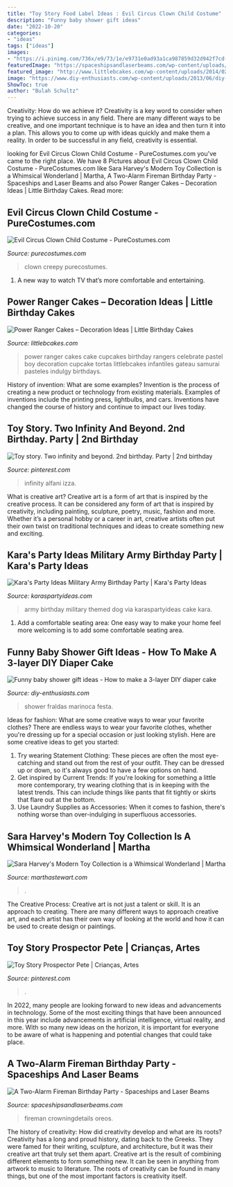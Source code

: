 ```yaml
---
title: "Toy Story Food Label Ideas : Evil Circus Clown Child Costume"
description: "Funny baby shower gift ideas"
date: "2022-10-20"
categories:
- "ideas"
tags: ["ideas"]
images:
- "https://i.pinimg.com/736x/e9/73/1e/e9731e0ad93a1ca987859d32d942f7cd--toy-story-wish-list.jpg"
featuredImage: "https://spaceshipsandlaserbeams.com/wp-content/uploads/2015/10/Boys-FIreman-Themed-Birthday-Party-Food-Candy-Ideas.jpg"
featured_image: "http://www.littlebcakes.com/wp-content/uploads/2014/02/Power-Ranger-Cakes.jpg"
image: "https://www.diy-enthusiasts.com/wp-content/uploads/2013/06/diy-diaper-cake-idea-baby-girl-puppy-toy-pink.jpg"
ShowToc: true
author: "Bulah Schultz"
---
```



Creativity: How do we achieve it?
Creativity is a key word to consider when trying to achieve success in any field. There are many different ways to be creative, and one important technique is to have an idea and then turn it into a plan. This allows you to come up with ideas quickly and make them a reality. In order to be successful in any field, creativity is essential.

	

		
looking for Evil Circus Clown Child Costume - PureCostumes.com you've came to the right place. We have 8 Pictures about Evil Circus Clown Child Costume - PureCostumes.com like Sara Harvey&#039;s Modern Toy Collection is a Whimsical Wonderland | Martha, A Two-Alarm Fireman Birthday Party - Spaceships and Laser Beams and also Power Ranger Cakes – Decoration Ideas | Little Birthday Cakes. Read more:
		
    
## Evil Circus Clown Child Costume - PureCostumes.com

<img loading=lazy src="https://www.purecostumes.com/mm5/graphics/00000001/F132012_full_1.jpg" onerror="this.onerror=null;this.src='https://tse1.mm.bing.net/th?id=OIP.ss7pkiZIyF5Q69UBYpwVMwHaLO&amp;pid=15.1';" alt="Evil Circus Clown Child Costume - PureCostumes.com">

_Source: purecostumes.com_

>clown creepy purecostumes. 

	

1. A new way to watch TV that’s more comfortable and entertaining.

    
## Power Ranger Cakes – Decoration Ideas | Little Birthday Cakes

<img loading=lazy src="http://www.littlebcakes.com/wp-content/uploads/2014/02/Power-Ranger-Cakes.jpg" onerror="this.onerror=null;this.src='https://tse3.mm.bing.net/th?id=OIP.boN39HizcC8LoYlqcsiB3wHaLG&amp;pid=15.1';" alt="Power Ranger Cakes – Decoration Ideas | Little Birthday Cakes">

_Source: littlebcakes.com_

>power ranger cakes cake cupcakes birthday rangers celebrate pastel boy decoration cupcake tortas littlebcakes infantiles gateau samurai pasteles indulgy birthdays. 

	

History of invention: What are some examples?
Invention is the process of creating a new product or technology from existing materials. Examples of inventions include the printing press, lightbulbs, and cars. Inventions have changed the course of history and continue to impact our lives today.

    
## Toy Story. Two Infinity And Beyond. 2nd Birthday. Party | 2nd Birthday

<img loading=lazy src="https://i.pinimg.com/736x/ae/53/f0/ae53f045a91d779b96d22a013a9e8f40.jpg" onerror="this.onerror=null;this.src='https://tse1.mm.bing.net/th?id=OIP.Cc07C5aYv1pVAkqU8EAHHgHaFj&amp;pid=15.1';" alt="Toy story. Two infinity and beyond. 2nd birthday. Party | 2nd birthday">

_Source: pinterest.com_

>infinity alfani izza. 

	

What is creative art?
Creative art is a form of art that is inspired by the creative process. It can be considered any form of art that is inspired by creativity, including painting, sculpture, poetry, music, fashion and more. Whether it’s a personal hobby or a career in art, creative artists often put their own twist on traditional techniques and ideas to create something new and exciting.

    
## Kara&#039;s Party Ideas Military Army Birthday Party | Kara&#039;s Party Ideas

<img loading=lazy src="https://karaspartyideas.com/wp-content/uploads/2016/02/Army-Themed-Birthday-Party-via-Karas-Party-Ideas-KarasPartyIdeas.com9_.jpeg" onerror="this.onerror=null;this.src='https://tse4.mm.bing.net/th?id=OIP.yoF6VHN_aKG4Amrn1xElRgHaLH&amp;pid=15.1';" alt="Kara&#039;s Party Ideas Military Army Birthday Party | Kara&#039;s Party Ideas">

_Source: karaspartyideas.com_

>army birthday military themed dog via karaspartyideas cake kara. 

	

1. Add a comfortable seating area: One easy way to make your home feel more welcoming is to add some comfortable seating area.

    
## Funny Baby Shower Gift Ideas - How To Make A 3-layer DIY Diaper Cake

<img loading=lazy src="https://www.diy-enthusiasts.com/wp-content/uploads/2013/06/diy-diaper-cake-idea-baby-girl-puppy-toy-pink.jpg" onerror="this.onerror=null;this.src='https://tse1.mm.bing.net/th?id=OIP.P3MLz8LGdtn0C3u0vV1ffQHaLc&amp;pid=15.1';" alt="Funny baby shower gift ideas - How to make a 3-layer DIY diaper cake">

_Source: diy-enthusiasts.com_

>shower fraldas marinoca festa. 

	

Ideas for fashion: What are some creative ways to wear your favorite clothes?
There are endless ways to wear your favorite clothes, whether you're dressing up for a special occasion or just looking stylish. Here are some creative ideas to get you started: 
1. Try wearing Statement Clothing: These pieces are often the most eye-catching and stand out from the rest of your outfit. They can be dressed up or down, so it's always good to have a few options on hand. 
2. Get inspired by Current Trends: If you're looking for something a little more contemporary, try wearing clothing that is in keeping with the latest trends. This can include things like pants that fit tightly or skirts that flare out at the bottom. 
3. Use Laundry Supplies as Accessories: When it comes to fashion, there's nothing worse than over-indulging in superfluous accessories.

    
## Sara Harvey&#039;s Modern Toy Collection Is A Whimsical Wonderland | Martha

<img loading=lazy src="https://assets.marthastewart.com/styles/wmax-1500/d40/sara-harvey-modern-toy-collection-4-0417/sara-harvey-modern-toy-collection-4-0417_horiz.jpg?itok=h5XoD07X" onerror="this.onerror=null;this.src='https://tse3.mm.bing.net/th?id=OIP.H0-8vn-neaashIcs9-RL0QHaEK&amp;pid=15.1';" alt="Sara Harvey&#039;s Modern Toy Collection is a Whimsical Wonderland | Martha">

_Source: marthastewart.com_

>. 

	

The Creative Process:
Creative art is not just a talent or skill. It is an approach to creating. There are many different ways to approach creative art, and each artist has their own way of looking at the world and how it can be used to create design or paintings.

    
## Toy Story Prospector Pete | Crianças, Artes

<img loading=lazy src="https://i.pinimg.com/736x/e9/73/1e/e9731e0ad93a1ca987859d32d942f7cd--toy-story-wish-list.jpg" onerror="this.onerror=null;this.src='https://tse2.mm.bing.net/th?id=OIP.k8xN9wIva5ITkH9aHxEW7AHaKw&amp;pid=15.1';" alt="Toy Story Prospector Pete | Crianças, Artes">

_Source: pinterest.com_

>. 

	

In 2022, many people are looking forward to new ideas and advancements in technology. Some of the most exciting things that have been announced in this year include advancements in artificial intelligence, virtual reality, and more. With so many new ideas on the horizon, it is important for everyone to be aware of what is happening and potential changes that could take place.

    
## A Two-Alarm Fireman Birthday Party - Spaceships And Laser Beams

<img loading=lazy src="https://spaceshipsandlaserbeams.com/wp-content/uploads/2015/10/Boys-FIreman-Themed-Birthday-Party-Food-Candy-Ideas.jpg" onerror="this.onerror=null;this.src='https://tse4.mm.bing.net/th?id=OIP.cJoYzY8_fAN8XvAstDas4gHaLH&amp;pid=15.1';" alt="A Two-Alarm Fireman Birthday Party - Spaceships and Laser Beams">

_Source: spaceshipsandlaserbeams.com_

>fireman crowningdetails oreos. 

	

The history of creativity: How did creativity develop and what are its roots?
Creativity has a long and proud history, dating back to the Greeks. They were famed for their writing, sculpture, and architecture, but it was their creative art that truly set them apart. Creative art is the result of combining different elements to form something new. It can be seen in anything from artwork to music to literature. The roots of creativity can be found in many things, but one of the most important factors is creativity itself.

